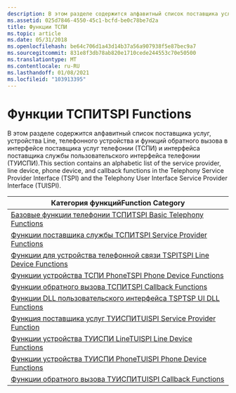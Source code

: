 ```yaml
---
description: В этом разделе содержится алфавитный список поставщика услуг, устройства Line, телефонного устройства и функций обратного вызова в интерфейсе поставщика услуг телефонии (ТСПИ) и интерфейса поставщика службы пользовательского интерфейса телефонии (ТУИСПИ).
ms.assetid: 025d7846-4550-45c1-bcfd-be0c78be7d2a
title: Функции ТСПИ
ms.topic: article
ms.date: 05/31/2018
ms.openlocfilehash: be64c706d1a43d14b37a56a907938f5e87bec9a7
ms.sourcegitcommit: 831e8f3db78ab820e1710cede244553c70e50500
ms.translationtype: MT
ms.contentlocale: ru-RU
ms.lasthandoff: 01/08/2021
ms.locfileid: "103913395"
---
```

# <a name="tspi-functions"></a><span data-ttu-id="3e5b1-103">Функции ТСПИ</span><span class="sxs-lookup"><span data-stu-id="3e5b1-103">TSPI Functions</span></span>

<span data-ttu-id="3e5b1-104">В этом разделе содержится алфавитный список поставщика услуг, устройства Line, телефонного устройства и функций обратного вызова в интерфейсе поставщика услуг телефонии (ТСПИ) и интерфейса поставщика службы пользовательского интерфейса телефонии (ТУИСПИ).</span><span class="sxs-lookup"><span data-stu-id="3e5b1-104">This section contains an alphabetic list of the service provider, line device, phone device, and callback functions in the Telephony Service Provider Interface (TSPI) and the Telephony User Interface Service Provider Interface (TUISPI).</span></span>



| <span data-ttu-id="3e5b1-105">Категория функций</span><span class="sxs-lookup"><span data-stu-id="3e5b1-105">Function Category</span></span>                                                         |
|---------------------------------------------------------------------------|
| [<span data-ttu-id="3e5b1-106">Базовые функции телефонии ТСПИ</span><span class="sxs-lookup"><span data-stu-id="3e5b1-106">TSPI Basic Telephony Functions</span></span>](tspi-basic-telephony-functions.md)      |
| [<span data-ttu-id="3e5b1-107">Функции поставщика службы ТСПИ</span><span class="sxs-lookup"><span data-stu-id="3e5b1-107">TSPI Service Provider Functions</span></span>](tspi-service-provider-functions.md)    |
| [<span data-ttu-id="3e5b1-108">Функции для устройства телефонной связи TSPI</span><span class="sxs-lookup"><span data-stu-id="3e5b1-108">TSPI Line Device Functions</span></span>](tspi-line-device-functions.md)              |
| [<span data-ttu-id="3e5b1-109">Функции устройства ТСПИ Phone</span><span class="sxs-lookup"><span data-stu-id="3e5b1-109">TSPI Phone Device Functions</span></span>](tspi-phone-device-functions.md)            |
| [<span data-ttu-id="3e5b1-110">Функции обратного вызова ТСПИ</span><span class="sxs-lookup"><span data-stu-id="3e5b1-110">TSPI Callback Functions</span></span>](tspi-callback-functions.md)                    |
| [<span data-ttu-id="3e5b1-111">Функции DLL пользовательского интерфейса TSP</span><span class="sxs-lookup"><span data-stu-id="3e5b1-111">TSP UI DLL Functions</span></span>](tsp-ui-dll-functions.md)                          |
| [<span data-ttu-id="3e5b1-112">Функция поставщика услуг ТУИСПИ</span><span class="sxs-lookup"><span data-stu-id="3e5b1-112">TUISPI Service Provider Function</span></span>](tuispi-service-provider-functions.md) |
| [<span data-ttu-id="3e5b1-113">Функции устройства ТУИСПИ Line</span><span class="sxs-lookup"><span data-stu-id="3e5b1-113">TUISPI Line Device Functions</span></span>](tuispi-line-device-functions.md)          |
| [<span data-ttu-id="3e5b1-114">Функции устройства ТУИСПИ Phone</span><span class="sxs-lookup"><span data-stu-id="3e5b1-114">TUISPI Phone Device Functions</span></span>](tuispi-phone-device-functions.md)        |
| [<span data-ttu-id="3e5b1-115">Функции обратного вызова ТУИСПИ</span><span class="sxs-lookup"><span data-stu-id="3e5b1-115">TUISPI Callback Functions</span></span>](tuispi-callback-functions.md)                |



 

 

 



